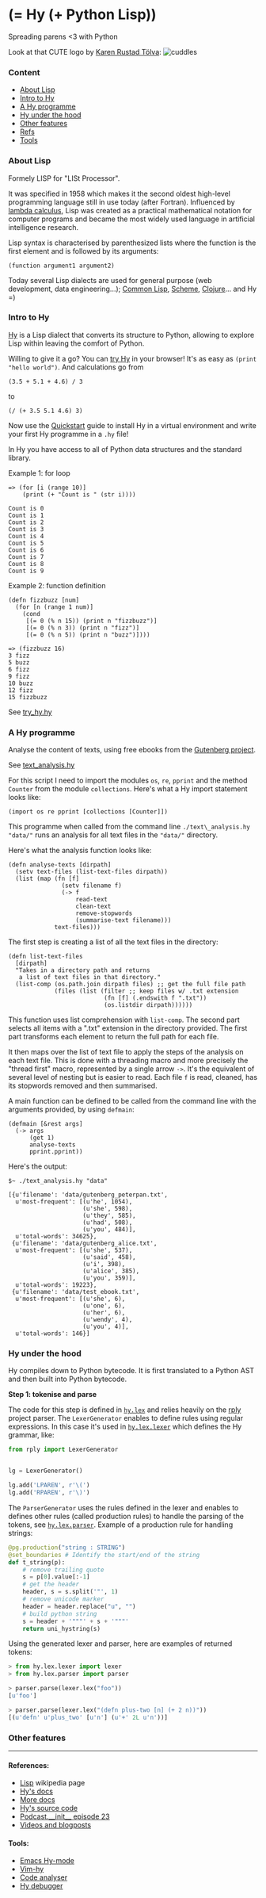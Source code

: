 # (= Hy (+ Python Lisp))

Spreading parens <3 with Python

Look at that CUTE logo by [Karen Rustad Tölva](https://twitter.com/whoisaldeka):
![cuddles](img/cuddles-transparent-small.png)

### Content

* [About Lisp](#about-lisp)
* [Intro to Hy](#intro-to-hy)
* [A Hy programme](#a-hy-programme)
* [Hy under the hood](#hy-under-the-hood)
* [Other features](#other-features)
* [Refs](#references)
* [Tools](#tools)

### About Lisp

Formely LISP for "LISt Processor".

It was specified in 1958 which makes it the second oldest high-level programming
language still in use today (after Fortran).
Influenced by [lambda calculus](https://en.wikipedia.org/wiki/Lambda_calculus), Lisp was created as a practical mathematical notation for computer programs and became the most widely used language in artificial intelligence research.

Lisp syntax is characterised by parenthesized lists where the function is the first element and is followed by its arguments:
```
(function argument1 argument2)
```
Today several Lisp dialects are used for general purpose (web development, data engineering...); [Common Lisp](https://common-lisp.net/), [Scheme](http://www.schemers.org/), [Clojure](http://clojure.org/)... and Hy =)

### Intro to Hy

[Hy](https://github.com/hylang/hy) is a Lisp dialect that converts its structure to Python, allowing to explore Lisp within leaving the comfort of Python.

Willing to give it a go? You can [try Hy](https://try-hy.appspot.com/) in your browser!
It's as easy as `(print "hello world")`.
And calculations go from
```
(3.5 + 5.1 + 4.6) / 3
```
to
```
(/ (+ 3.5 5.1 4.6) 3)
```
Now use the [Quickstart](http://docs.hylang.org/en/latest/quickstart.html) guide to install Hy in a virtual environment and write your first Hy programme in a `.hy` file!

In Hy you have access to all of Python data structures and the standard library.

Example 1: for loop

```
=> (for [i (range 10)]
	(print (+ "Count is " (str i))))

Count is 0
Count is 1
Count is 2
Count is 3
Count is 4
Count is 5
Count is 6
Count is 7
Count is 8
Count is 9

```

Example 2: function definition

```Hy
(defn fizzbuzz [num]
  (for [n (range 1 num)]
    (cond
     [(= 0 (% n 15)) (print n "fizzbuzz")]
     [(= 0 (% n 3)) (print n "fizz")]
     [(= 0 (% n 5)) (print n "buzz")])))
```
```Hy
=> (fizzbuzz 16)
3 fizz
5 buzz
6 fizz
9 fizz
10 buzz
12 fizz
15 fizzbuzz
```

See [try\_hy.hy](/try_hy.hy)


### A Hy programme

Analyse the content of texts, using free ebooks from the [Gutenberg project](https://www.gutenberg.org/wiki/Main_Page).

See [text\_analysis.hy](/text_analysis.hy)

For this script I need to import the modules `os`, `re`, `pprint` and the method `Counter` from the module `collections`. Here's what a Hy import statement looks like:
```
(import os re pprint [collections [Counter]])
```

This programme when called from the command line `./text\_analysis.hy "data/"` runs an analysis for all text files in the `"data/"` directory.

Here's what the analysis function looks like:

```Hy
(defn analyse-texts [dirpath]
  (setv text-files (list-text-files dirpath))
  (list (map (fn [f]
               (setv filename f)
               (-> f
                   read-text
                   clean-text
                   remove-stopwords
                   (summarise-text filename)))
             text-files)))
```

The first step is creating a list of all the text files in the directory:
```Hy
(defn list-text-files
  [dirpath]
  "Takes in a directory path and returns
   a list of text files in that directory."
  (list-comp (os.path.join dirpath files) ;; get the full file path
             (files (list (filter ;; keep files w/ .txt extension
                           (fn [f] (.endswith f ".txt"))
                           (os.listdir dirpath))))))
```
This function uses list comprehension with `list-comp`. The second part selects all items with a ".txt" extension in the directory provided. The first part transforms each element to return the full path for each file.

It then maps over the list of text file to apply the steps of the analysis on each text file.
This is done with a threading macro and more precisely the "thread first" macro, represented by a single arrow `->`. It's the equivalent of several level of nesting but is easier to read.
Each file `f` is read, cleaned, has its stopwords removed and then summarised.

A main function can be defined to be called from the command line with the arguments provided, by using `defmain`:
```Hy
(defmain [&rest args]
  (-> args
      (get 1)
      analyse-texts
      pprint.pprint))
```

Here's the output:
```
$~ ./text_analysis.hy "data"

[{u'filename': 'data/gutenberg_peterpan.txt',
  u'most-frequent': [(u'he', 1054),
                     (u'she', 598),
                     (u'they', 585),
                     (u'had', 508),
                     (u'you', 484)],
  u'total-words': 34625},
 {u'filename': 'data/gutenberg_alice.txt',
  u'most-frequent': [(u'she', 537),
                     (u'said', 458),
                     (u'i', 398),
                     (u'alice', 385),
                     (u'you', 359)],
  u'total-words': 19223},
 {u'filename': 'data/test_ebook.txt',
  u'most-frequent': [(u'she', 6),
                     (u'one', 6),
                     (u'her', 6),
                     (u'wendy', 4),
                     (u'you', 4)],
  u'total-words': 146}]
```

### Hy under the hood

Hy compiles down to Python bytecode.
It is first translated to a Python AST and then built into Python bytecode.

**Step 1: tokenise and parse**

The code for this step is defined in [`hy.lex`](https://github.com/hylang/hy/tree/master/hy/lex) and relies heavily on the [rply](https://github.com/alex/rply) project parser.
The `LexerGenerator` enables to define rules using regular expressions. In this case it's used in [`hy.lex.lexer`](https://github.com/hylang/hy/blob/master/hy/lex/lexer.py)
which defines the Hy grammar, like:
```Python
from rply import LexerGenerator


lg = LexerGenerator()

lg.add('LPAREN', r'\(')
lg.add('RPAREN', r'\)')
```

The `ParserGenerator` uses the rules defined in the lexer and enables to defines other rules (called production rules) to handle the parsing of the tokens, see [`hy.lex.parser`](https://github.com/hylang/hy/blob/master/hy/lex/parser.py).
Example of a production rule for handling strings:
```Python
@pg.production("string : STRING")
@set_boundaries # Identify the start/end of the string
def t_string(p):
    # remove trailing quote
    s = p[0].value[:-1]
    # get the header
    header, s = s.split('"', 1)
    # remove unicode marker
    header = header.replace("u", "")
    # build python string
    s = header + '"""' + s + '"""'
    return uni_hystring(s)
```

Using the generated lexer and parser, here are examples of returned tokens:
```Python
> from hy.lex.lexer import lexer
> from hy.lex.parser import parser

> parser.parse(lexer.lex("foo"))
[u'foo']

> parser.parse(lexer.lex("(defn plus-two [n] (+ 2 n))"))
[(u'defn' u'plus_two' [u'n'] (u'+' 2L u'n'))]

```

### Other features


____

#### References:

* [Lisp](https://en.wikipedia.org/wiki/Lisp_%28programming_language%29) wikipedia page
* [Hy's docs](http://docs.hylang.org/en/latest/)
* [More docs](https://github.com/hylang/hy/blob/master/docs/language/api.rst)
* [Hy's source code](https://github.com/hylang/hy)
* [Podcast.\_\_init\_\_ episode 23](http://pythonpodcast.com/hylang-developers.html)
* [Videos and blogposts](https://gist.github.com/Foxboron/4b87b5b85d6c5fc5db6c)


#### Tools:
* [Emacs Hy-mode](https://github.com/hylang/hy-mode)
* [Vim-hy](https://github.com/hylang/vim-hy)
* [Code analyser](https://github.com/hylang/hydiomatic)
* [Hy debugger](https://github.com/hylang/hdb)
